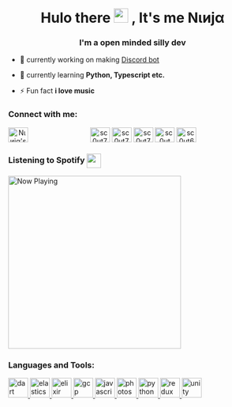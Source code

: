 <h1 align="center">Hulo there <img src="https://github.com/TheDudeThatCode/TheDudeThatCode/blob/master/Assets/Hi.gif" width="29px"> 
, It's me Nιиjα</h1>
<h3 align="center">I'm a open minded silly dev</h3>

- 🔭 currently working on making [Discord bot](https://discord.gg/JsaCacJ)

- 🌱 currently learning **Python, Typescript etc.**

- ⚡ Fun fact **i love music**

<h3 align="left">Connect with me:</h3>
<p align="center">
<a href="https://discord.gg/JsaCacJ">
  <img align="left" alt="Nιиjα's Discord" height="30" width="40" src="https://cdn.jsdelivr.net/npm/simple-icons@v3/icons/discord.svg" />
</a>
<a href="https://codepen.io/sc0ut777" target="blank"><img align="center" src="https://cdn.jsdelivr.net/npm/simple-icons@3.0.1/icons/codepen.svg" alt="sc0ut777" height="30" width="40" /></a>
<a href="https://dev.to/sc0ut777" target="blank"><img align="center" src="https://cdn.jsdelivr.net/npm/simple-icons@3.0.1/icons/dev-dot-to.svg" alt="sc0ut777" height="30" width="40" /></a>
<a href="https://twitter.com/sc0ut777" target="blank"><img align="center" src="https://cdn.jsdelivr.net/npm/simple-icons@3.0.1/icons/twitter.svg" alt="sc0ut777" height="30" width="40" /></a>
<a href="https://codesandbox.com/sc0ut" target="blank"><img align="center" src="https://cdn.jsdelivr.net/npm/simple-icons@3.0.1/icons/codesandbox.svg" alt="sc0ut" height="30" width="40" /></a>
<a href="https://dribbble.com/sc0ut69" target="blank"><img align="center" src="https://cdn.jsdelivr.net/npm/simple-icons@3.0.1/icons/dribbble.svg" alt="sc0ut69" height="30" width="40" /></a>
</p>


### Listening to **Spotify** <img align="center" src="https://i.imgur.com/mKBl6b0.png" width="29px">

<img src="https://spotify-azure.vercel.app/api/spotify-playing" alt="Now Playing" width="350" />

<h3 align="left">Languages and Tools:</h3>
<p align="left"> <a href="https://dart.dev" target="_blank"> <img src="https://www.vectorlogo.zone/logos/dartlang/dartlang-icon.svg" alt="dart" width="40" height="40"/> </a> <a href="https://www.elastic.co" target="_blank"> <img src="https://www.vectorlogo.zone/logos/elastic/elastic-icon.svg" alt="elasticsearch" width="40" height="40"/> </a> <a href="https://elixir-lang.org" target="_blank"> <img src="https://www.vectorlogo.zone/logos/elixir-lang/elixir-lang-icon.svg" alt="elixir" width="40" height="40"/> </a> <a href="https://cloud.google.com" target="_blank"> <img src="https://www.vectorlogo.zone/logos/google_cloud/google_cloud-icon.svg" alt="gcp" width="40" height="40"/> </a> <a href="https://developer.mozilla.org/en-US/docs/Web/JavaScript" target="_blank"> <img src="https://devicons.github.io/devicon/devicon.git/icons/javascript/javascript-original.svg" alt="javascript" width="40" height="40"/> </a> <a href="https://www.photoshop.com/en" target="_blank"> <img src="https://devicons.github.io/devicon/devicon.git/icons/photoshop/photoshop-plain.svg" alt="photoshop" width="40" height="40"/> </a> <a href="https://www.python.org" target="_blank"> <img src="https://devicons.github.io/devicon/devicon.git/icons/python/python-original.svg" alt="python" width="40" height="40"/> </a> <a href="https://redux.js.org" target="_blank"> <img src="https://devicons.github.io/devicon/devicon.git/icons/redux/redux-original.svg" alt="redux" width="40" height="40"/> </a> <a href="https://unity.com/" target="_blank"> <img src="https://www.vectorlogo.zone/logos/unity3d/unity3d-icon.svg" alt="unity" width="40" height="40"/> </a> </p>
